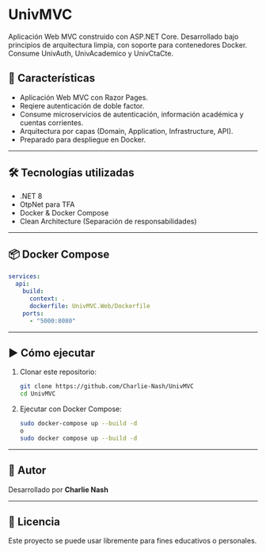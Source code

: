 # UnivMVC

Aplicación Web MVC construido con ASP.NET Core. Desarrollado bajo principios de arquitectura limpia, con soporte para contenedores Docker. Consume UnivAuth, UnivAcademico y UnivCtaCte.

## 🚀 Características

- Aplicación Web MVC con Razor Pages.
- Reqiere autenticación de doble factor.
- Consume microservicios de autenticación, información académica y cuentas corrientes.
- Arquitectura por capas (Domain, Application, Infrastructure, API).
- Preparado para despliegue en Docker.

---

## 🛠️ Tecnologías utilizadas

- .NET 8
- OtpNet para TFA
- Docker & Docker Compose
- Clean Architecture (Separación de responsabilidades)

---

## 📦 Docker Compose

```yaml
services:
  api:
    build:
      context: .
      dockerfile: UnivMVC.Web/Dockerfile
    ports:
      - "5000:8080"
```

---

## ▶️ Cómo ejecutar

1. Clonar este repositorio:
   ```bash
   git clone https://github.com/Charlie-Nash/UnivMVC
   cd UnivMVC
   ```

2. Ejecutar con Docker Compose:
   ```bash
   sudo docker-compose up --build -d
   o
   sudo docker compose up --build -d
   ```
---

## 👤 Autor

Desarrollado por **Charlie Nash**

---

## 📄 Licencia

Este proyecto se puede usar libremente para fines educativos o personales.